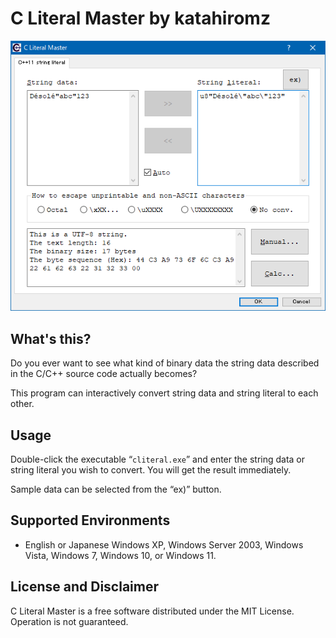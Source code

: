 # C Literal Master by katahiromz

![screenshot](img/screenshot.png)

## What's this?

Do you ever want to see what kind of binary data the string data described in the C/C++ source code actually becomes?

This program can interactively convert string data and string literal to each other.

## Usage

Double-click the executable “`cliteral.exe`” and enter the string data or string literal you wish to convert. You will get the result immediately.

Sample data can be selected from the “ex)” button.

## Supported Environments

- English or Japanese Windows XP, Windows Server 2003, Windows Vista, Windows 7, Windows 10, or Windows 11.

## License and Disclaimer

C Literal Master is a free software distributed under the MIT License. Operation is not guaranteed.
